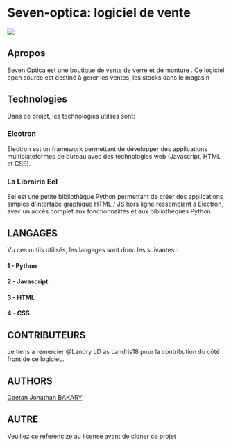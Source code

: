 # Seven-optica: logiciel de vente
<img align="center" src="https://gaetan1903.github.io/images/projet1.png">

## Apropos 

Seven Optica est une boutique de vente de verre et de monture .
Ce logiciel open source est destiné à gerer les ventes, les stocks dans le magasin



## Technologies 

Dans ce projet, les technologies utilsés sont: 
### Electron 
Electron est un framework permettant de développer des applications multiplateformes de bureau avec des technologies web (Javascript, HTML et CSS). 

### La Librairie Eel 
Eel est une petite bibliothèque Python permettant de créer des applications simples d’interface graphique HTML / JS hors ligne ressemblant à Electron, avec un accès complet aux fonctionnalités et aux bibliothèques Python.



## LANGAGES
Vu ces outils utilisés, les langages sont donc les suivantes :
  #### 1 - Python
  #### 2 - Javascript 
  #### 3 - HTML 
  #### 4 - CSS
  
  
  
##  CONTRIBUTEURS
Je tiens à remercier @Landry LD as Landris18 pour la contribution du côté front de ce logicieL.



## AUTHORS 
 [Gaetan Jonathan BAKARY](https://gaetan1903.github.io)
 
## AUTRE 
Veuillez ce referencize au license avant de cloner ce projet
